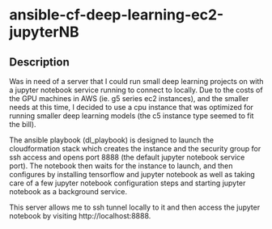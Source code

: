 # ansible-cf-deep-learning-ec2-jupyterNB

## Description
Was in need of a server that I could run small deep learning projects on with a jupyter notebook service running to connect to locally. Due to the costs of the GPU machines in AWS (ie. g5 series ec2 instances), and the smaller needs at this time, I decided to use a cpu instance that was optimized for running smaller deep learning models (the c5 instance type seemed to fit the bill). 

The ansible playbook (dl_playbook) is designed to launch the cloudformation stack which creates the instance and the security group for ssh access and opens port 8888 (the default jupyter notebook service port). The notebook then waits for the instance to launch, and then configures by installing tensorflow and jupyter notebook as well as taking care of a few jupyter notebook configuration steps and starting jupyter notebook as a background service. 

This server allows me to ssh tunnel locally to it and then access the jupyter notebook by visiting http://localhost:8888.

